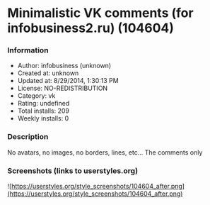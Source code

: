 # Minimalistic VK comments (for infobusiness2.ru) (104604)

### Information
- Author: infobusiness (unknown)
- Created at: unknown
- Updated at: 8/29/2014, 1:30:13 PM
- License: NO-REDISTRIBUTION
- Category: vk
- Rating: undefined
- Total installs: 209
- Weekly installs: 0


### Description
No avatars, no images, no borders, lines, etc... The comments only


### Screenshots (links to userstyles.org)
![https://userstyles.org/style_screenshots/104604_after.png](https://userstyles.org/style_screenshots/104604_after.png)


